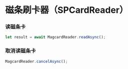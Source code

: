 # 磁条刷卡器（SPCardReader）

### 读磁条卡
```js
let result = await MagcardReader.readAsync();
```

### 取消读磁条卡
```js
MagcardReader.cancelAsync();
```